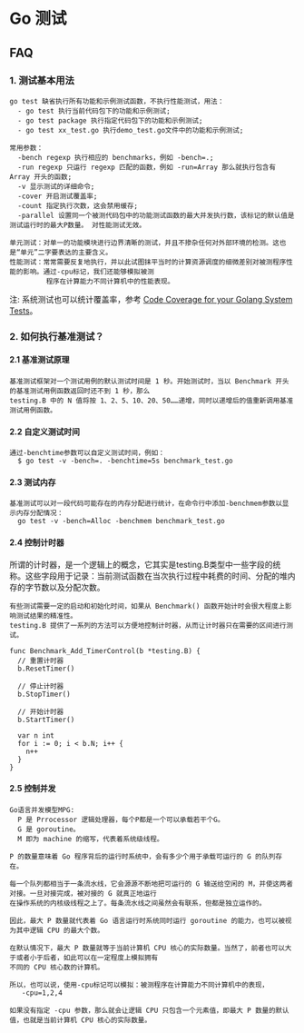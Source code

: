 # Go 测试

## FAQ

### 1. 测试基本用法

    go test 缺省执行所有功能和示例测试函数，不执行性能测试，用法：
      - go test 执行当前代码包下的功能和示例测试;
      - go test package 执行指定代码包下的功能和示例测试; 
      - go test xx_test.go 执行demo_test.go文件中的功能和示例测试;

    常用参数：
      -bench regexp 执行相应的 benchmarks，例如 -bench=.;
      -run regexp 只运行 regexp 匹配的函数，例如 -run=Array 那么就执行包含有 Array 开头的函数;
      -v 显示测试的详细命令;
      -cover 开启测试覆盖率;
      -count 指定执行次数，这会禁用缓存;      
      -parallel 设置同一个被测代码包中的功能测试函数的最大并发执行数，该标记的默认值是测试运行时的最大P数量。 对性能测试无效。

    单元测试：对单一的功能模块进行边界清晰的测试，并且不掺杂任何对外部环境的检测。这也是“单元”二字要表达的主要含义。
    性能测试：常常需要反复地执行，并以此试图抹平当时的计算资源调度的细微差别对被测程序性能的影响。通过-cpu标记，我们还能够模拟被测
             程序在计算能力不同计算机中的性能表现。


注: 系统测试也可以统计覆盖率，参考 [Code Coverage for your Golang System Tests](https://www.elastic.co/cn/blog/code-coverage-for-your-golang-system-tests)。

### 2. 如何执行基准测试？

#### 2.1 基准测试原理

    基准测试框架对一个测试用例的默认测试时间是 1 秒。开始测试时，当以 Benchmark 开头的基准测试用例函数返回时还不到 1 秒，那么
    testing.B 中的 N 值将按 1、2、5、10、20、50……递增，同时以递增后的值重新调用基准测试用例函数。

#### 2.2 自定义测试时间

    通过-benchtime参数可以自定义测试时间，例如：
      $ go test -v -bench=. -benchtime=5s benchmark_test.go

#### 2.3 测试内存

    基准测试可以对一段代码可能存在的内存分配进行统计，在命令行中添加-benchmem参数以显示内存分配情况：
      go test -v -bench=Alloc -benchmem benchmark_test.go

#### 2.4 控制计时器

所谓的计时器，是一个逻辑上的概念，它其实是testing.B类型中一些字段的统称。这些字段用于记录：当前测试函数在当次执行过程中耗费的时间、分配的堆内存的字节数以及分配次数。

    有些测试需要一定的启动和初始化时间，如果从 Benchmark() 函数开始计时会很大程度上影响测试结果的精准性。
    testing.B 提供了一系列的方法可以方便地控制计时器，从而让计时器只在需要的区间进行测试。

    func Benchmark_Add_TimerControl(b *testing.B) {
      // 重置计时器
      b.ResetTimer()

      // 停止计时器
      b.StopTimer()

      // 开始计时器
      b.StartTimer()

      var n int
      for i := 0; i < b.N; i++ {
        n++
      }
    }

#### 2.5 控制并发

    Go语言并发模型MPG:
      P 是 Prrocessor 逻辑处理器，每个P都是一个可以承载若干个G。
      G 是 goroutine。
      M 即为 machine 的缩写，代表着系统级线程。

    P 的数量意味着 Go 程序背后的运行时系统中，会有多少个用于承载可运行的 G 的队列存在。
    
    每一个队列都相当于一条流水线，它会源源不断地把可运行的 G 输送给空闲的 M，并使这两者对接。一旦对接完成，被对接的 G 就真正地运行
    在操作系统的内核级线程之上了。每条流水线之间虽然会有联系，但都是独立运作的。
    
    因此，最大 P 数量就代表着 Go 语言运行时系统同时运行 goroutine 的能力，也可以被视为其中逻辑 CPU 的最大个数。

    在默认情况下，最大 P 数量就等于当前计算机 CPU 核心的实际数量。当然了，前者也可以大于或者小于后者，如此可以在一定程度上模拟拥有
    不同的 CPU 核心数的计算机。

    所以，也可以说，使用-cpu标记可以模拟：被测程序在计算能力不同计算机中的表现，
       -cpu=1,2,4

    如果没有指定 -cpu 参数，那么就会让逻辑 CPU 只包含一个元素值，即最大 P 数量的默认值，也就是当前计算机 CPU 核心的实际数量。